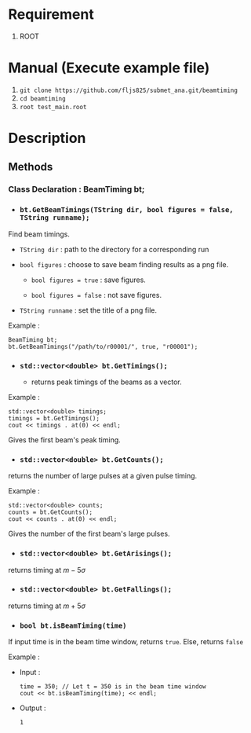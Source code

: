 # Requirement
1. ROOT
# Manual (Execute example file)
1. `git clone https://github.com/fljs825/submet_ana.git/beamtiming`
2. `cd beamtiming`
3. `root test_main.root`
# Description
## Methods
### Class Declaration : BeamTiming bt;
- ### `bt.GetBeamTimings(TString dir, bool figures = false, TString runname);`

Find beam timings.

  - `TString dir` : path to the directory for a corresponding run

  - `bool figures` : choose to save beam finding results as a png file. 

    - `bool figures = true` : save figures. 

    - `bool figures = false` : not save figures.

  - `TString runname` : set the title of a png file.

Example : 
```
BeamTiming bt;
bt.GetBeamTimings("/path/to/r00001/", true, "r00001");
```

- ### `std::vector<double> bt.GetTimings();`

  - returns peak timings of the beams as a vector.

Example :
```
std::vector<double> timings;
timings = bt.GetTimings();
cout << timings . at(0) << endl;
```
Gives the first beam's peak timing. 

- ### `std::vector<double> bt.GetCounts();`

returns the number of large pulses at a given pulse timing.

Example : 
```
std::vector<double> counts;
counts = bt.GetCounts();
cout << counts . at(0) << endl;
```
Gives the number of the first beam's large pulses. 

- ### `std::vector<double> bt.GetArisings();`

returns timing at $m - 5\sigma$

- ### `std::vector<double> bt.GetFallings();`

returns timing at $m + 5\sigma$

- ### `bool bt.isBeamTiming(time)`

If input time is in the beam time window, returns `true`. Else, returns `false`

Example :

  - Input : 

    ```
    time = 350; // Let t = 350 is in the beam time window
    cout << bt.isBeamTiming(time); << endl;
    ```

  - Output :

    ```
    1
    ```

